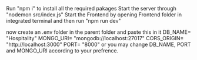 Run "npm i" to install all the required pakages
Start the server through "nodemon src/index.js"
Start the Frontend by opening Frontend folder in integrated terminal and then run "npm run dev"

now create an .env folder in the parent folder
and paste this in it
DB_NAME= "Hospitality"
MONGO_URI= "mongodb://localhost:27017"
CORS_ORIGIN= "http://localhost:3000"
PORT= "8000"
or you may change DB_NAME, PORT and MONGO_URI according to your prefrence.
